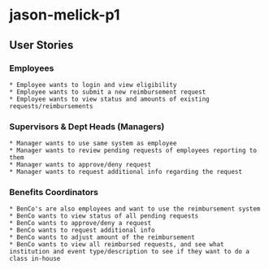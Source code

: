 # jason-melick-p1
## User Stories  

### Employees ###
    * Employee wants to login and view eligibility
    * Employee wants to submit a new reimbursement request
    * Employee wants to view status and amounts of existing requests/reimbursements    

### Supervisors & Dept Heads (Managers) ###
    * Manager wants to use same system as employee
    * Manager wants to review pending requests of employees reporting to them
    * Manager wants to approve/deny request
    * Manager wants to request additional info regarding the request

### Benefits Coordinators ###
    * BenCo's are also employees and want to use the reimbursement system
    * BenCo wants to view status of all pending requests
    * BenCo wants to approve/deny a request
    * BenCo wants to request additional info
    * BenCo wants to adjust amount of the reimbursement
    * BenCo wants to view all reimbursed requests, and see what institution and event type/description to see if they want to do a class in-house
